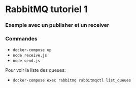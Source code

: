# RabbitMQ tutoriel 1

### Exemple avec un publisher et un receiver
### Commandes

* `docker-compose up`
* `node receive.js`
* `node send.js`

Pour voir la liste des queues:
* `docker-compose exec rabbitmq rabbitmqctl list_queues `
